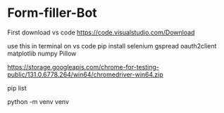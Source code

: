 # Form-filler-Bot

First download vs code https://code.visualstudio.com/Download

use this in terminal on vs code pip install selenium gspread oauth2client matplotlib numpy Pillow



https://storage.googleapis.com/chrome-for-testing-public/131.0.6778.264/win64/chromedriver-win64.zip


pip list

python -m venv venv
